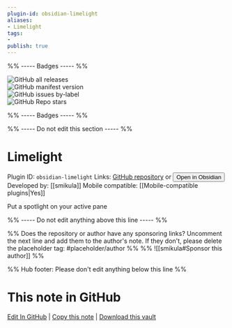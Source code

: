 ```yaml
---
plugin-id: obsidian-limelight
aliases:
- Limelight
tags: 
- 
publish: true
---
```


%% ----- Badges ----- %%

![GitHub all releases](https://img.shields.io/github/downloads/smikula/obsidian-limelight/total?color=573E7A&logo=github&style=for-the-badge)   
![GitHub manifest version](https://img.shields.io/github/manifest-json/v/smikula/obsidian-limelight?color=573E7A&logo=github&style=for-the-badge)   
![GitHub issues by-label](https://img.shields.io/github/issues/smikula/obsidian-limelight/help%20wanted?color=573E7A&logo=github&style=for-the-badge)   
![GitHub Repo stars](https://img.shields.io/github/stars/smikula/obsidian-limelight?color=573E7A&logo=github&style=for-the-badge)

%% ----- Badges ----- %%

%% ----- Do not edit this section ----- %%

# Limelight

Plugin ID: `obsidian-limelight`
Links: [GitHub repository](https://github.com/smikula/obsidian-limelight) or [<button id=HH>Open in Obsidian</button>](obsidian://goto-plugin?id=obsidian-limelight)
Developed by: [[smikula]]
Mobile compatible: [[Mobile-compatible plugins|Yes]]

Put a spotlight on your active pane

%% ----- Do not edit anything above this line ----- %% 

%% Does the repository or author have any sponsoring links? Uncomment the next line and add them to the author's note. If they don't, please delete the placeholder tag: #placeholder/author %%
%% ![[smikula#Sponsor this author]] %%

%% Hub footer: Please don't edit anything below this line %%

# This note in GitHub

<span class="git-footer">[Edit In GitHub](https://github.dev/obsidian-community/obsidian-hub/blob/main/02%20-%20Community%20Expansions/02.05%20All%20Community%20Expansions/Plugins/obsidian-limelight.md "git-hub-edit-note") | [Copy this note](https://raw.githubusercontent.com/obsidian-community/obsidian-hub/main/02%20-%20Community%20Expansions/02.05%20All%20Community%20Expansions/Plugins/obsidian-limelight.md "git-hub-copy-note") | [Download this vault](https://github.com/obsidian-community/obsidian-hub/archive/refs/heads/main.zip "git-hub-download-vault") </span>

